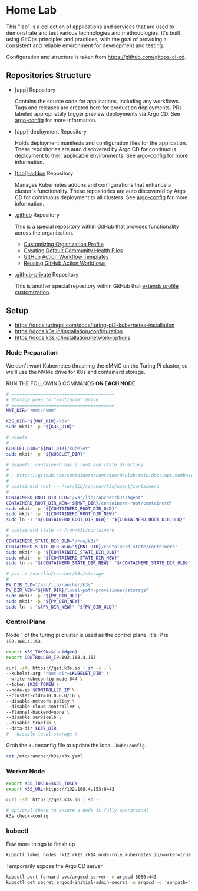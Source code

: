 # Home Lab

This "lab" is a collection of applications and services that are used to demonstrate and test various technologies and methodologies. It's built using GitOps principles and practices, with the goal of providing a consistent and reliable environment for development and testing.

Configuration and structure is taken from <https://github.com/gitops-ci-cd>. 

## Repositories Structure

- [app] Repository

  Contains the source code for applications, including any workflows. Tags and releases are created here for production deployments. PRs labeled appropriately trigger preview deployments via Argo CD. See [argo-config](https://github.com/dudo-home-lab/argo-config/blob/main/app-of-apps/apps/) for more information.

- [app]-deployment Repository

  Holds deployment manifests and configuration files for the application. These repositories are auto discovered by Argo CD for continuous deployment to their applicable environments. See [argo-config](https://github.com/dudo-home-lab/argo-config/blob/main/app-of-apps/apps/) for more information.

- [[tool]-addon](https://github.com/dudo-home-lab/gateway-api-addon) Repository

  Manages Kubernetes addons and configurations that enhance a cluster's functionality. These repositories are auto discovered by Argo CD for continuous deployment to all clusters. See [argo-config](https://github.com/dudo-home-lab/argo-config/blob/main/app-of-apps/addons/) for more information.

- [.github](https://github.com/dudo-home-lab/.github) Repository

  This is a special repository within GitHub that provides functionality across the organization.

  - [Customizing Organization Profile](https://docs.github.com/en/organizations/collaborating-with-groups-in-organizations/customizing-your-organizations-profile)
  - [Creating Default Community Health Files](https://docs.github.com/en/communities/setting-up-your-project-for-healthy-contributions/creating-a-default-community-health-file)
  - [GitHub Action Workflow Templates](https://docs.github.com/en/actions/sharing-automations/creating-workflow-templates-for-your-organization)
  - [Reusing GitHub Action Workflows](https://docs.github.com/en/actions/sharing-automations/reusing-workflows)

- [.github-private](https://github.com/dudo-home-lab/.github-private) Repository

  This is another special repository within GitHub that [extends profile customization](https://docs.github.com/en/organizations/collaborating-with-groups-in-organizations/customizing-your-organizations-profile#adding-a-member-only-organization-profile-readme).

## Setup

- <https://docs.turingpi.com/docs/turing-pi2-kubernetes-installation>
- <https://docs.k3s.io/installation/configuration>
- <https://docs.k3s.io/installation/network-options>

### Node Preparation

We don't want Kubernetes thrashing the eMMC on the Turing Pi cluster, so we'll use the NVMe drive for K8s and containerd storage.

RUN THE FOLLOWING COMMANDS **ON EACH NODE**

```sh
# =======================================
# Storage prep to "/mnt/nvme" drive
# =======================================
MNT_DIR="/mnt/nvme"

K3S_DIR="${MNT_DIR}/k3s"
sudo mkdir -p "${K3S_DIR}"

# nodefs
#
KUBELET_DIR="${MNT_DIR}/kubelet"
sudo mkdir -p "${KUBELET_DIR}"

# imagefs: containerd has a root and state directory
#
# - https://github.com/containerd/containerd/blob/main/docs/ops.md#base-configuration
#
# containerd root -> /var/lib/rancher/k3s/agent/containerd
#
CONTAINERD_ROOT_DIR_OLD="/var/lib/rancher/k3s/agent"
CONTAINERD_ROOT_DIR_NEW="${MNT_DIR}/containerd-root/containerd"
sudo mkdir -p "${CONTAINERD_ROOT_DIR_OLD}"
sudo mkdir -p "${CONTAINERD_ROOT_DIR_NEW}"
sudo ln -s "${CONTAINERD_ROOT_DIR_NEW}" "${CONTAINERD_ROOT_DIR_OLD}"

# containerd state -> /run/k3s/containerd
#
CONTAINERD_STATE_DIR_OLD="/run/k3s"
CONTAINERD_STATE_DIR_NEW="${MNT_DIR}/containerd-state/containerd"
sudo mkdir -p "${CONTAINERD_STATE_DIR_OLD}"
sudo mkdir -p "${CONTAINERD_STATE_DIR_NEW}"
sudo ln -s "${CONTAINERD_STATE_DIR_NEW}" "${CONTAINERD_STATE_DIR_OLD}"

# pvs -> /var/lib/rancher/k3s/storage
#
PV_DIR_OLD="/var/lib/rancher/k3s"
PV_DIR_NEW="${MNT_DIR}/local-path-provisioner/storage"
sudo mkdir -p "${PV_DIR_OLD}"
sudo mkdir -p "${PV_DIR_NEW}"
sudo ln -s "${PV_DIR_NEW}" "${PV_DIR_OLD}"
```

### Control Plane

Node 1 of the turing pi cluster is used as the control plane. It's IP is `192.168.4.153`.

```sh
export K3S_TOKEN=$(uuidgen)
export CONTROLLER_IP=192.168.4.153

curl -sfL https://get.k3s.io | sh -s - \
--kubelet-arg "root-dir=$KUBELET_DIR" \
--write-kubeconfig-mode 644 \
--token $K3S_TOKEN \
--node-ip $CONTROLLER_IP \
--cluster-cidr=10.0.0.0/16 \
--disable-network-policy \
--disable-cloud-controller \
--flannel-backend=none \
--disable servicelb \
--disable traefik \
--data-dir $K3S_DIR
# --disable local-storage \
```

Grab the kubeconfig file to update the local `.kube/config`.

```sh
cat /etc/rancher/k3s/k3s.yaml
```

### Worker Node

```sh
export K3S_TOKEN=$K3S_TOKEN
export K3S_URL=https://192.168.4.153:6443

curl -sfL https://get.k3s.io | sh -

# optional check to ensure a node is fully operational
k3s check-config
```

### kubectl

Few more things to finish up

```sh
kubectl label nodes rk12 rk13 rk14 node-role.kubernetes.io/worker=true
```

Temporarily expose the Argo CD server

```sh
kubectl port-forward svc/argocd-server -n argocd 8080:443
kubectl get secret argocd-initial-admin-secret -n argocd -o jsonpath="{.data.password}" | base64 --decode
```

